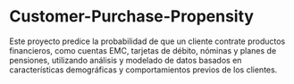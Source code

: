# Customer-Purchase-Propensity
Este proyecto predice la probabilidad de que un cliente contrate productos financieros, como cuentas EMC, tarjetas de débito, nóminas y planes de pensiones, utilizando análisis y modelado de datos basados en características demográficas y comportamientos previos de los clientes.

